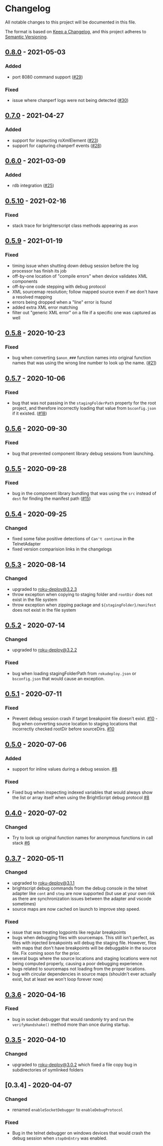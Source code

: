 # Changelog
All notable changes to this project will be documented in this file.

The format is based on [Keep a Changelog](https://keepachangelog.com/en/1.0.0/),
and this project adheres to [Semantic Versioning](https://semver.org/spec/v2.0.0.html).



## [0.8.0] - 2021-05-03
### Added
 - port 8080 command support ([#29](https://github.com/rokucommunity/roku-debug/pull/29))
### Fixed
 - issue where chanperf logs were not being detected ([#30](https://github.com/rokucommunity/roku-debug/pull/30))



## [0.7.0] - 2021-04-27
### Added
 - support for inspecting roXmlElement ([#23](https://github.com/rokucommunity/roku-debug/pull/23))
 - support for capturing chanperf events ([#28](https://github.com/rokucommunity/roku-debug/pull/28))



## [0.6.0] - 2021-03-09
### Added
 - rdb integration ([#25](https://github.com/rokucommunity/roku-debug/pull/25))



## [0.5.10] - 2021-02-16
### Fixed
 - stack trace for brighterscript class methods appearing as `anon`



## [0.5.9] - 2021-01-19
### Fixed
 - timing issue when shutting down debug session before the log processor has finish its job
 - off-by-one location of "compile errors" when device validates XML components
 - off-by-one code stepping with debug protocol
 - XML sourcemap resolution; follow mapped source even if we don't have a resolved mapping
 - errors being dropped when a "line" error is found
 - added extra XML error matching
 - filter out "generic XML error" on a file if a specific one was captured as well



## [0.5.8] - 2020-10-23
### Fixed
 - bug when converting `$anon_###` function names into original function names that was using the wrong line number to look up the name. ([#21](https://github.com/rokucommunity/roku-debug/pull/21))



## [0.5.7] - 2020-10-06
### Fixed
 - bug that was not passing in the `stagingFolderPath` property for the root project, and therefore incorrectly loading that value from `bsconfig.json` if it existed. ([#18](https://github.com/rokucommunity/roku-debug/pull/18))



## [0.5.6] - 2020-09-30
### Fixed
 - bug that prevented component library debug sessions from launching.



## [0.5.5] - 2020-09-28
### Fixed
 - bug in the component library bundling that was using the `src` instead of `dest` for finding the manifest path ([#15](https://github.com/rokucommunity/roku-debug/pull/15))



## [0.5.4] - 2020-09-25
### Changed
 - fixed some false positive detections of `Can't continue` in the TelnetAdapter
 - fixed version comparision links in the changelogs



## [0.5.3] - 2020-08-14
### Changed
 - upgraded to [roku-deploy@3.2.3](https://github.com/rokucommunity/roku-deploy/blob/master/CHANGELOG.md#323---2020-08-14)
 - throw exception when copying to staging folder and `rootDir` does not exist in the file system
 - throw exception when zipping package and `${stagingFolder}/manifest` does not exist in the file system



## [0.5.2] - 2020-07-14
### Changed
 - upgraded to [roku-deploy@3.2.2](https://github.com/rokucommunity/roku-deploy/blob/master/CHANGELOG.md#322---2020-07-14)
### Fixed
 - bug when loading stagingFolderPath from `rokudeploy.json` or `bsconfig.json` that would cause an exception.



## [0.5.1] - 2020-07-11
### Fixed
 - Prevent debug session crash if target breakpoint file doesn't exist. [#10](https://github.com/rokucommunity/roku-debug/pull/10)
  -Bug when converting source location to staging locations that incorrectly checked rootDir before sourceDirs. [#10](https://github.com/rokucommunity/roku-debug/pull/10)



## [0.5.0] - 2020-07-06
### Added
 - support for inline values during a debug session. [#8](https://github.com/rokucommunity/roku-debug/pull/8)
### Fixed
 - Fixed bug when inspecting indexed variables that would always show the list or array itself when using the BrightScript debug protocol [#8](https://github.com/rokucommunity/roku-debug/pull/8)



## [0.4.0] - 2020-07-02
### Changed
 - Try to look up original function names for anonymous functions in call stack [#6](https://github.com/rokucommunity/roku-debug/issues/6)



## [0.3.7] - 2020-05-11
### Changed
 - upgraded to roku-deploy@3.1.1
 - brightscript debug commands from the debug console in the telnet adapter like `cont` and `step` are now supported (but use at your own risk as there are synchronization issues between the adapter and vscode sometimes)
 - source maps are now cached on launch to improve step speed.
### Fixed
 - issue that was treating logpoints like regular breakpoints
 - bugs when debugging files with sourcemaps. This still isn't perfect, as files with injected breakpoints will debug the staging file. However, files with maps that don't have breakpoints will be debuggable in the source file. Fix coming soon for the prior.
 - several bugs where the source locations and staging locations were not being computed properly, causing a poor debugging experience.
 - bugs related to sourcemaps not loading from the proper locations.
 - bug with circular dependencies in source maps (shouldn't ever actually exist, but at least we won't loop forever now)



## [0.3.6] - 2020-04-16
### Fixed
 - bug in socket debugger that would randomly try and run the `verifyHandshake()` method more than once during startup.



## [0.3.5] - 2020-04-10
### Changed
 - upgraded to [roku-deploy@3.0.2](https://www.npmjs.com/package/roku-debug/v/0.3.4) which fixed a file copy bug in subdirectories of symlinked folders



## [0.3.4] - 2020-04-07
### Changed
 - renamed `enableSocketDebugger` to `enableDebugProtocol`
### Fixed
 - Bug in the telnet debugger on windows devices that would crash the debug session when `stopOnEntry` was enabled.



[0.3.5]:   https://github.com/RokuCommunity/roku-debug/compare/v0.3.4...v0.3.5
[0.3.6]:   https://github.com/RokuCommunity/roku-debug/compare/v0.3.5...v0.3.6
[0.3.7]:   https://github.com/RokuCommunity/roku-debug/compare/v0.3.6...v0.3.7
[0.4.0]:   https://github.com/RokuCommunity/roku-debug/compare/v0.3.7...v0.4.0
[0.5.0]:   https://github.com/RokuCommunity/roku-debug/compare/v0.4.0...v0.5.0
[0.5.1]:   https://github.com/RokuCommunity/roku-debug/compare/v0.5.0...v0.5.1
[0.5.2]:   https://github.com/RokuCommunity/roku-debug/compare/v0.5.1...v0.5.2
[0.5.3]:   https://github.com/RokuCommunity/roku-debug/compare/v0.5.2...v0.5.3
[0.5.4]:   https://github.com/RokuCommunity/roku-debug/compare/v0.5.3...v0.5.4
[0.5.5]:   https://github.com/RokuCommunity/roku-debug/compare/v0.5.4...v0.5.5
[0.5.6]:   https://github.com/RokuCommunity/roku-debug/compare/v0.5.5...v0.5.6
[0.5.7]:   https://github.com/RokuCommunity/roku-debug/compare/v0.5.6...v0.5.7
[0.5.8]:   https://github.com/RokuCommunity/roku-debug/compare/v0.5.7...v0.5.8
[0.5.9]:   https://github.com/RokuCommunity/roku-debug/compare/v0.5.8...v0.5.9
[0.5.10]:  https://github.com/RokuCommunity/roku-debug/compare/v0.5.9...v0.5.10
[0.6.0]:   https://github.com/RokuCommunity/roku-debug/compare/v0.5.10...v0.6.0
[0.7.0]:   https://github.com/RokuCommunity/roku-debug/compare/v0.6.0...v0.7.0
[0.8.0]:   https://github.com/RokuCommunity/roku-debug/compare/v0.7.0...v0.8.0
